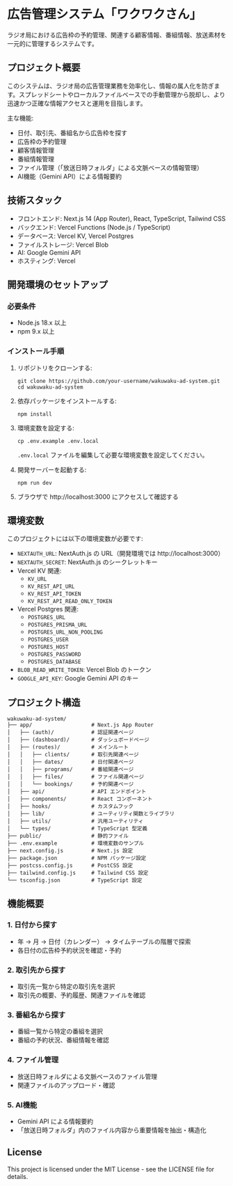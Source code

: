 # 広告管理システム「ワクワクさん」

ラジオ局における広告枠の予約管理、関連する顧客情報、番組情報、放送素材を一元的に管理するシステムです。

## プロジェクト概要

このシステムは、ラジオ局の広告管理業務を効率化し、情報の属人化を防ぎます。スプレッドシートやローカルファイルベースでの手動管理から脱却し、より迅速かつ正確な情報アクセスと運用を目指します。

主な機能:
- 日付、取引先、番組名から広告枠を探す
- 広告枠の予約管理
- 顧客情報管理
- 番組情報管理
- ファイル管理（「放送日時フォルダ」による文脈ベースの情報管理）
- AI機能（Gemini API）による情報要約

## 技術スタック

- フロントエンド: Next.js 14 (App Router), React, TypeScript, Tailwind CSS
- バックエンド: Vercel Functions (Node.js / TypeScript)
- データベース: Vercel KV, Vercel Postgres
- ファイルストレージ: Vercel Blob
- AI: Google Gemini API
- ホスティング: Vercel

## 開発環境のセットアップ

### 必要条件

- Node.js 18.x 以上
- npm 9.x 以上

### インストール手順

1. リポジトリをクローンする:
   ```
   git clone https://github.com/your-username/wakuwaku-ad-system.git
   cd wakuwaku-ad-system
   ```

2. 依存パッケージをインストールする:
   ```
   npm install
   ```

3. 環境変数を設定する:
   ```
   cp .env.example .env.local
   ```
   `.env.local` ファイルを編集して必要な環境変数を設定してください。

4. 開発サーバーを起動する:
   ```
   npm run dev
   ```

5. ブラウザで http://localhost:3000 にアクセスして確認する

## 環境変数

このプロジェクトには以下の環境変数が必要です:

- `NEXTAUTH_URL`: NextAuth.js の URL（開発環境では http://localhost:3000）
- `NEXTAUTH_SECRET`: NextAuth.js のシークレットキー
- Vercel KV 関連:
  - `KV_URL`
  - `KV_REST_API_URL`
  - `KV_REST_API_TOKEN`
  - `KV_REST_API_READ_ONLY_TOKEN`
- Vercel Postgres 関連:
  - `POSTGRES_URL`
  - `POSTGRES_PRISMA_URL`
  - `POSTGRES_URL_NON_POOLING`
  - `POSTGRES_USER`
  - `POSTGRES_HOST`
  - `POSTGRES_PASSWORD`
  - `POSTGRES_DATABASE`
- `BLOB_READ_WRITE_TOKEN`: Vercel Blob のトークン
- `GOOGLE_API_KEY`: Google Gemini API のキー

## プロジェクト構造

```
wakuwaku-ad-system/
├── app/                   # Next.js App Router
│   ├── (auth)/            # 認証関連ページ
│   ├── (dashboard)/       # ダッシュボードページ
│   ├── (routes)/          # メインルート
│   │   ├── clients/       # 取引先関連ページ
│   │   ├── dates/         # 日付関連ページ
│   │   ├── programs/      # 番組関連ページ
│   │   ├── files/         # ファイル関連ページ
│   │   └── bookings/      # 予約関連ページ
│   ├── api/               # API エンドポイント
│   ├── components/        # React コンポーネント
│   ├── hooks/             # カスタムフック
│   ├── lib/               # ユーティリティ関数とライブラリ
│   ├── utils/             # 汎用ユーティリティ
│   └── types/             # TypeScript 型定義
├── public/                # 静的ファイル
├── .env.example           # 環境変数のサンプル
├── next.config.js         # Next.js 設定
├── package.json           # NPM パッケージ設定
├── postcss.config.js      # PostCSS 設定
├── tailwind.config.js     # Tailwind CSS 設定
└── tsconfig.json          # TypeScript 設定
```

## 機能概要

### 1. 日付から探す
- 年 → 月 → 日付（カレンダー） → タイムテーブルの階層で探索
- 各日付の広告枠予約状況を確認・予約

### 2. 取引先から探す
- 取引先一覧から特定の取引先を選択
- 取引先の概要、予約履歴、関連ファイルを確認

### 3. 番組名から探す
- 番組一覧から特定の番組を選択
- 番組の予約状況、番組情報を確認

### 4. ファイル管理
- 放送日時フォルダによる文脈ベースのファイル管理
- 関連ファイルのアップロード・確認

### 5. AI機能
- Gemini API による情報要約
- 「放送日時フォルダ」内のファイル内容から重要情報を抽出・構造化

## License

This project is licensed under the MIT License - see the LICENSE file for details.